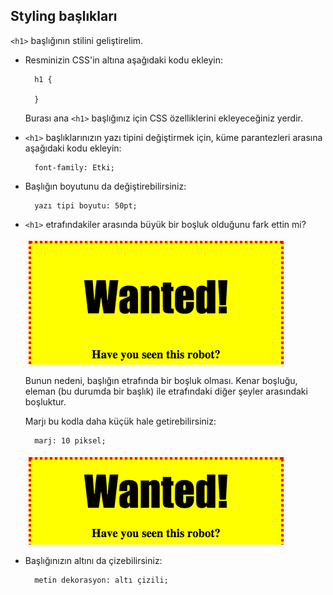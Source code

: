## Styling başlıkları

`<h1>` başlığının stilini geliştirelim.

+ Resminizin CSS'in altına aşağıdaki kodu ekleyin:
    
        h1 {
        
        }
        
    
    Burası ana `<h1>` başlığınız için CSS özelliklerini ekleyeceğiniz yerdir.

+ `<h1>` başlıklarınızın yazı tipini değiştirmek için, küme parantezleri arasına aşağıdaki kodu ekleyin:
    
        font-family: Etki;
        

+ Başlığın boyutunu da değiştirebilirsiniz:
    
        yazı tipi boyutu: 50pt;
        

+ `<h1>` etrafındakiler arasında büyük bir boşluk olduğunu fark ettin mi?
    
    ![ekran görüntüsü](images/wanted-h1-margin.png)
    
    Bunun nedeni, başlığın etrafında bir boşluk olması. Kenar boşluğu, eleman (bu durumda bir başlık) ile etrafındaki diğer şeyler arasındaki boşluktur.
    
    Marjı bu kodla daha küçük hale getirebilirsiniz:
    
        marj: 10 piksel;
        
    
    ![ekran görüntüsü](images/wanted-h1-margin-small.png)

+ Başlığınızın altını da çizebilirsiniz:
    
        metin dekorasyon: altı çizili;